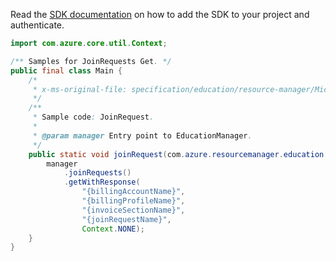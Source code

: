 Read the [SDK documentation](https://github.com/Azure/azure-sdk-for-java/blob/azure-resourcemanager-education_1.0.0-beta.1/sdk/education/azure-resourcemanager-education/README.md) on how to add the SDK to your project and authenticate.

```java
import com.azure.core.util.Context;

/** Samples for JoinRequests Get. */
public final class Main {
    /*
     * x-ms-original-file: specification/education/resource-manager/Microsoft.Education/preview/2021-12-01-preview/examples/JoinRequest.json
     */
    /**
     * Sample code: JoinRequest.
     *
     * @param manager Entry point to EducationManager.
     */
    public static void joinRequest(com.azure.resourcemanager.education.EducationManager manager) {
        manager
            .joinRequests()
            .getWithResponse(
                "{billingAccountName}",
                "{billingProfileName}",
                "{invoiceSectionName}",
                "{joinRequestName}",
                Context.NONE);
    }
}
```
